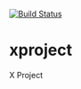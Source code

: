 [![Build Status](https://travis-ci.org/pavlov-tony/xproject.svg?branch=master)](https://travis-ci.org/pavlov-tony/xproject)

# xproject
X Project
